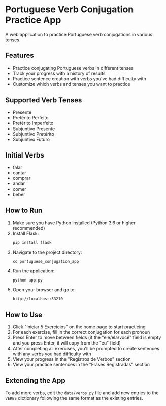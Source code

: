 # Portuguese Verb Conjugation Practice App

A web application to practice Portuguese verb conjugations in various tenses.

## Features

- Practice conjugating Portuguese verbs in different tenses
- Track your progress with a history of results
- Practice sentence creation with verbs you've had difficulty with
- Customize which verbs and tenses you want to practice

## Supported Verb Tenses

- Presente
- Pretérito Perfeito
- Pretérito Imperfeito
- Subjuntivo Presente
- Subjuntivo Pretérito
- Subjuntivo Futuro

## Initial Verbs

- falar
- cantar
- comprar
- andar
- comer
- beber

## How to Run

1. Make sure you have Python installed (Python 3.6 or higher recommended)
2. Install Flask:
   ```
   pip install flask
   ```
3. Navigate to the project directory:
   ```
   cd portuguese_conjugation_app
   ```
4. Run the application:
   ```
   python app.py
   ```
5. Open your browser and go to:
   ```
   http://localhost:53210
   ```

## How to Use

1. Click "Iniciar 5 Exercícios" on the home page to start practicing
2. For each exercise, fill in the correct conjugation for each pronoun
3. Press Enter to move between fields (if the "ele/ela/você" field is empty and you press Enter, it will copy from the "eu" field)
4. After completing all exercises, you'll be prompted to create sentences with any verbs you had difficulty with
5. View your progress in the "Registros de Verbos" section
6. View your practice sentences in the "Frases Registradas" section

## Extending the App

To add more verbs, edit the `data/verbs.py` file and add new entries to the `VERBS` dictionary following the same format as the existing entries.